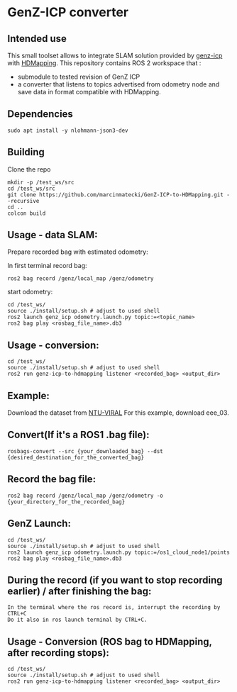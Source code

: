 # GenZ-ICP converter

## Intended use 

This small toolset allows to integrate SLAM solution provided by [genz-icp](https://github.com/marcinmatecki/GenZ-ICP-to-HDMapping) with [HDMapping](https://github.com/MapsHD/HDMapping).
This repository contains ROS 2 workspace that :
  - submodule to tested revision of GenZ ICP
  - a converter that listens to topics advertised from odometry node and save data in format compatible with HDMapping.

## Dependencies

```shell
sudo apt install -y nlohmann-json3-dev
```

## Building

Clone the repo
```shell
mkdir -p /test_ws/src
cd /test_ws/src
git clone https://github.com/marcinmatecki/GenZ-ICP-to-HDMapping.git --recursive
cd ..
colcon build
```

## Usage - data SLAM:

Prepare recorded bag with estimated odometry:

In first terminal record bag:
```shell
ros2 bag record /genz/local_map /genz/odometry
```

 start odometry:
```shell 
cd /test_ws/
source ./install/setup.sh # adjust to used shell
ros2 launch genz_icp odometry.launch.py topic:=<topic_name>
ros2 bag play <rosbag_file_name>.db3
```

## Usage - conversion:

```shell
cd /test_ws/
source ./install/setup.sh # adjust to used shell
ros2 run genz-icp-to-hdmapping listener <recorded_bag> <output_dir>
```

## Example:

Download the dataset from [NTU-VIRAL](https://ntu-aris.github.io/ntu_viral_dataset/)
For this example, download eee_03.

## Convert(If it's a ROS1 .bag file):

```shell
rosbags-convert --src {your_downloaded_bag} --dst {desired_destination_for_the_converted_bag}
```

## Record the bag file:

```shell
ros2 bag record /genz/local_map /genz/odometry -o {your_directory_for_the_recorded_bag}
```

## GenZ Launch:

```shell
cd /test_ws/
source ./install/setup.sh # adjust to used shell
ros2 launch genz_icp odometry.launch.py topic:=/os1_cloud_node1/points
ros2 bag play <rosbag_file_name>.db3
```

## During the record (if you want to stop recording earlier) / after finishing the bag:

```shell
In the terminal where the ros record is, interrupt the recording by CTRL+C
Do it also in ros launch terminal by CTRL+C.
```

## Usage - Conversion (ROS bag to HDMapping, after recording stops):

```shell
cd /test_ws/
source ./install/setup.sh # adjust to used shell
ros2 run genz-icp-to-hdmapping listener <recorded_bag> <output_dir>
```
